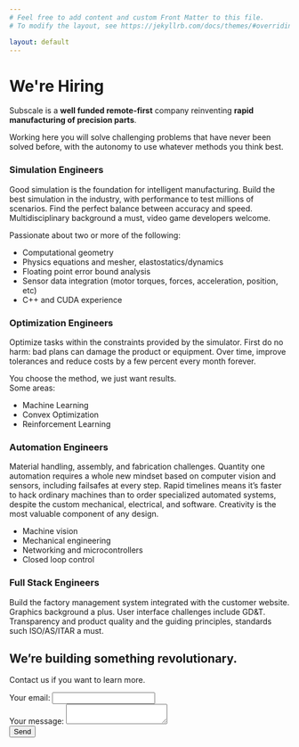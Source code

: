 ```yaml
---
# Feel free to add content and custom Front Matter to this file.
# To modify the layout, see https://jekyllrb.com/docs/themes/#overriding-theme-defaults

layout: default
---
```

<div class="row">
  
  <div class="col m7 s12" id="hero">
    <div class="row">
      <h1>We're Hiring</h1>
      <p>
        Subscale is a <b>well funded remote-first</b> company reinventing <b>rapid manufacturing of precision parts</b>. 
      </p>
      <p>
        Working here you will solve challenging problems that have never been solved before, with the autonomy to use whatever methods you think best.
      </p>
      <div class="joblist">
        <h3>Simulation Engineers</h3>
        <p>Good simulation is the foundation for intelligent manufacturing. Build the best simulation in the industry, with performance to test millions of scenarios. Find the perfect balance between accuracy and speed. Multidisciplinary background a must, video game developers welcome. </p><p>Passionate about two or more of the following:</p>
        <ul class="browser-default">
          <li>Computational geometry</li>
          <li>Physics equations and mesher, elastostatics/dynamics</li>
          <li>Floating point error bound analysis</li>
          <li>Sensor data integration (motor torques, forces, acceleration, position, etc)</li>
          <li>C++ and CUDA experience</li>
        </ul>
        <h3>Optimization Engineers</h3>
        <p>Optimize tasks within the constraints provided by the simulator. First do no harm: bad plans can damage the product or equipment. Over time, improve tolerances and reduce costs by a few percent every month forever. </p><p>You choose the method, we just want results.<br> Some areas:</p>
        <ul class="browser-default">
          <li>Machine Learning</li>
          <li>Convex Optimization</li>
          <li>Reinforcement Learning</li>
        </ul>
        <h3>Automation Engineers</h3>
        <p>Material handling, assembly, and fabrication challenges. Quantity one automation requires a whole new mindset based on computer vision and sensors, including failsafes at every step. Rapid timelines means it’s faster to hack ordinary machines than to order specialized automated systems, despite the custom mechanical, electrical, and software. Creativity is the most valuable component of any design.</p>
        <ul class="browser-default">
          <li>Machine vision</li>
          <li>Mechanical engineering</li>
          <li>Networking and microcontrollers</li>
          <li>Closed loop control</li>
        </ul>
        <h3>Full Stack Engineers</h3>
        <p>Build the factory management system integrated with the customer website. Graphics background a plus. User interface challenges include GD&T. Transparency and product quality and the guiding principles, standards such ISO/AS/ITAR a must.</p>
      </div><!-- .joblist -->
      
  </div>
</div>

<div class="col m5 s12">
  <div id="formwrap" data-aos="fade-up">
      <div class="row">
        <h2>We’re building something revolutionary.</h2>
        <p>Contact us if you want to learn more.</p>
      </div>
      <form
        action="https://formspree.io/xbjolyeq"
        method="POST"
      >
      <div class="row">
        <div class="input-field col s12">
        <label for="FNAME" class="">
          Your email:</label>
          <input type="text" name="_replyto" id="FNAME">
      </div>
         <div class="input-field col s12">
        <label for="MESSAGE" class="">
          Your message:
        </label>
          <textarea name="message" id="MESSAGE" class="materialize-textarea"></textarea>
        </div>
        <button id="mc-embedded-subscribe" type="submit" class="btn center-align">Send</button>
        </div>
      </form>

</div>
</div>
